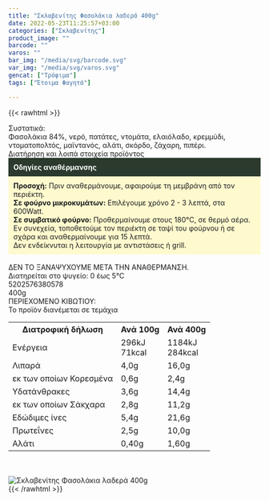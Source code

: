 ```yaml
---
title: "Σκλαβενίτης Φασολάκια λαδερά 400g"
date: 2022-05-23T11:25:57+03:00
categories: ["Σκλαβενίτης"]
product_image: ""
barcode: ""
varos: ""
bar_img: "/media/svg/barcode.svg"
var_img: "/media/svg/varos.svg"
gencat: ["Τρόφιμα"]
tags: ["Έτοιμα Φαγητά"]

---
```

{{< rawhtml >}}

<div class="sload480"><div class="product"><div id="sistatika">Συστατικά:</div><div class="alltext">Φασολάκια 84%, νερό, πατάτες, ντομάτα, ελαιόλαδο, κρεμμύδι, ντοματοπολτός, μαϊντανός, αλάτι, σκόρδο, ζάχαρη, πιπέρι.</div><div id="loipa">Διατήρηση και λοιπά στοιχεία προϊόντος</div><div class="alltext"><div style="background:#2b3a2d;padding:10px;color:#fff"><b>Οδηγίες αναθέρμανσης</b></div><div style="background:#ffface;padding:10px;"><b>Προσοχή:</b> Πριν αναθερμάνουμε, αφαιρούμε τη μεμβράνη από τον περιέκτη.<br><b>Σε φούρνο μικροκυμάτων:</b> Επιλέγουμε χρόνο 2 - 3 λεπτά, στα 600Watt.<br><b>Σε συμβατικό φούρνο:</b> Προθερμαίνουμε στους 180°C, σε θερμό αέρα. Εν συνεχεία, τοποθετούμε τον περιέκτη σε ταψί του φούρνου ή σε σχάρα και αναθερμαίνουμε για 15 λεπτά.<br>Δεν ενδείκνυται η λειτουργία με αντιστάσεις ή grill.</div><br>ΔΕΝ ΤΟ ΞΑΝΑΨΥΧΟΥΜΕ ΜΕΤΑ ΤΗΝ ΑΝΑΘΕΡΜΑΝΣΗ.<br>Διατηρείται στο ψυγείο: 0 έως 5°C<br></div><div id="barcode"><div id="barimage1"></div><span id="bartext">5202576380578</span></div><div id="varos"><div id="varosimage1"></div><span id="varostext">400g</span></div><div id="kivotio">ΠΕΡΙΕΧΟΜΕΝΟ ΚΙΒΩΤΙΟΥ:<br>Το προϊόν διανέμεται σε τεμάχια</div><div class="tabout"><table id="diatable"><tbody><tr><th>Διατροφική δήλωση</th><th>Ανά 100g</th><th>Ανά 400g</th></tr><tr><td class="texr2">Ενέργεια</td><td class="texr">296kJ<br>71kcal</td><td class="texr">1184kJ<br>284kcal</td></tr><tr><td class="texr2">Λιπαρά</td><td class="texr">4,0g</td><td class="texr">16,0g</td></tr><tr><td class="gray">εκ των οποίων Κορεσµένα</td><td class="gray2">0,6g</td><td class="gray2">2,4g</td></tr><tr><td class="texr2">Yδατάνθρακες</td><td class="texr">3,6g</td><td class="texr">14,4g</td></tr><tr><td class="gray">εκ των οποίων Σάκχαρα</td><td class="gray2">2,8g</td><td class="gray2">11,2g</td></tr><tr><td class="texr2">Eδώδιμες ίνες</td><td class="texr">5,4g</td><td class="texr">21,6g</td></tr><tr><td class="texr2">Πρωτεΐνες</td><td class="texr">2,5g</td><td class="texr">10,0g</td></tr><tr><td class="texr2">Αλάτι</td><td class="texr">0,40g</td><td class="texr">1,60g</td></tr></tbody></table></div><br><br><div class="pimg"><img alt="Σκλαβενίτης Φασολάκια λαδερά 400g" title="Σκλαβενίτης Φασολάκια λαδερά 400g" src="/media/images/sklavenitis-fasolakia-ladera-400g.jpg"></div></div></div>
{{< /rawhtml >}}



